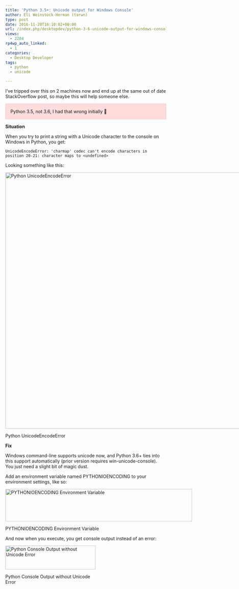 ```yaml
---
title: 'Python 3.5+: Unicode output for Windows Console'
author: Eli Weinstock-Herman (tarwn)
type: post
date: 2016-11-20T16:10:02+00:00
url: /index.php/desktopdev/python-3-6-unicode-output-for-windows-console/
views:
  - 2204
rp4wp_auto_linked:
  - 1
categories:
  - Desktop Developer
tags:
  - python
  - unicode

---
```

I&#8217;ve tripped over this on 2 machines now and end up at the same out of date StackOverflow post, so maybe this will help someone else.

<div style="border: #FFCCCC 2px solid; background-color: #FFDDDD; padding: 1em;">
  Python 3.5, not 3.6, I had that wrong initially 🙂
</div>

**Situation**
  
When you try to print a string with a Unicode character to the console on Windows in Python, you get:
  
`UnicodeEncodeError: 'charmap' codec can't encode characters in position 20-21: character maps to <undefined>`

Looking something like this:
  


<div id="attachment_4813" style="width: 810px" class="wp-caption alignleft">
  <a href="/wp-content/uploads/2016/11/python_console_unicode_error.png"><img src="/wp-content/uploads/2016/11/python_console_unicode_error.png" alt="Python UnicodeEncodeError" width="800" class="size-full wp-image-4813" srcset="/wp-content/uploads/2016/11/python_console_unicode_error.png 868w, /wp-content/uploads/2016/11/python_console_unicode_error-300x54.png 300w" sizes="(max-width: 868px) 100vw, 868px" /></a>
  
  <p class="wp-caption-text">
    Python UnicodeEncodeError
  </p>
</div>

**Fix**
  
Windows command-line supports unicode now, and Python 3.6+ ties into this support automatically (prior version requires win-unicode-console). You just need a slight bit of magic dust.

Add an environment variable named PYTHONIOENCODING to your environment settings, like so:
  


<div id="attachment_4814" style="width: 595px" class="wp-caption alignleft">
  <a href="/wp-content/uploads/2016/11/envvars.png"><img src="/wp-content/uploads/2016/11/envvars.png" alt="PYTHONIOENCODING Environment Variable" width="585" height="101" class="size-full wp-image-4814" srcset="/wp-content/uploads/2016/11/envvars.png 585w, /wp-content/uploads/2016/11/envvars-300x51.png 300w" sizes="(max-width: 585px) 100vw, 585px" /></a>
  
  <p class="wp-caption-text">
    PYTHONIOENCODING Environment Variable
  </p>
</div>

And now when you execute, you get console output instead of an error:
  


<div id="attachment_4815" style="width: 292px" class="wp-caption alignleft">
  <a href="/wp-content/uploads/2016/11/python_console_unicode_success.png"><img src="/wp-content/uploads/2016/11/python_console_unicode_success.png" alt="Python Console Output without Unicode Error" width="282" height="74" class="size-full wp-image-4815" /></a>
  
  <p class="wp-caption-text">
    Python Console Output without Unicode Error
  </p>
</div>